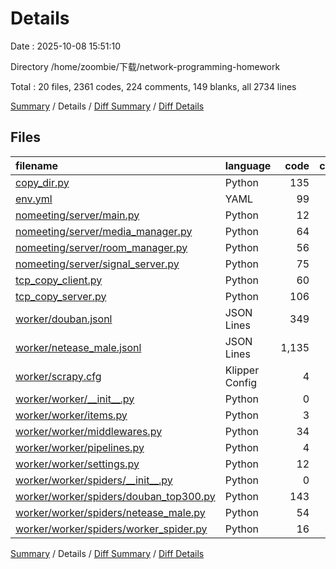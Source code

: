 # Details

Date : 2025-10-08 15:51:10

Directory /home/zoombie/下载/network-programming-homework

Total : 20 files,  2361 codes, 224 comments, 149 blanks, all 2734 lines

[Summary](results.md) / Details / [Diff Summary](diff.md) / [Diff Details](diff-details.md)

## Files
| filename | language | code | comment | blank | total |
| :--- | :--- | ---: | ---: | ---: | ---: |
| [copy\_dir.py](/copy_dir.py) | Python | 135 | 26 | 17 | 178 |
| [env.yml](/env.yml) | YAML | 99 | 0 | 0 | 99 |
| [nomeeting/server/main.py](/nomeeting/server/main.py) | Python | 12 | 0 | 3 | 15 |
| [nomeeting/server/media\_manager.py](/nomeeting/server/media_manager.py) | Python | 64 | 9 | 12 | 85 |
| [nomeeting/server/room\_manager.py](/nomeeting/server/room_manager.py) | Python | 56 | 10 | 8 | 74 |
| [nomeeting/server/signal\_server.py](/nomeeting/server/signal_server.py) | Python | 75 | 12 | 5 | 92 |
| [tcp\_copy\_client.py](/tcp_copy_client.py) | Python | 60 | 3 | 7 | 70 |
| [tcp\_copy\_server.py](/tcp_copy_server.py) | Python | 106 | 9 | 10 | 125 |
| [worker/douban.jsonl](/worker/douban.jsonl) | JSON Lines | 349 | 0 | 1 | 350 |
| [worker/netease\_male.jsonl](/worker/netease_male.jsonl) | JSON Lines | 1,135 | 0 | 1 | 1,136 |
| [worker/scrapy.cfg](/worker/scrapy.cfg) | Klipper Config | 4 | 5 | 3 | 12 |
| [worker/worker/\_\_init\_\_.py](/worker/worker/__init__.py) | Python | 0 | 0 | 1 | 1 |
| [worker/worker/items.py](/worker/worker/items.py) | Python | 3 | 6 | 4 | 13 |
| [worker/worker/middlewares.py](/worker/worker/middlewares.py) | Python | 34 | 43 | 24 | 101 |
| [worker/worker/pipelines.py](/worker/worker/pipelines.py) | Python | 4 | 5 | 5 | 14 |
| [worker/worker/settings.py](/worker/worker/settings.py) | Python | 12 | 62 | 18 | 92 |
| [worker/worker/spiders/\_\_init\_\_.py](/worker/worker/spiders/__init__.py) | Python | 0 | 4 | 1 | 5 |
| [worker/worker/spiders/douban\_top300.py](/worker/worker/spiders/douban_top300.py) | Python | 143 | 19 | 18 | 180 |
| [worker/worker/spiders/netease\_male.py](/worker/worker/spiders/netease_male.py) | Python | 54 | 11 | 7 | 72 |
| [worker/worker/spiders/worker\_spider.py](/worker/worker/spiders/worker_spider.py) | Python | 16 | 0 | 4 | 20 |

[Summary](results.md) / Details / [Diff Summary](diff.md) / [Diff Details](diff-details.md)
